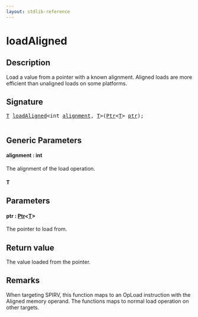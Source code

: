 ```yaml
---
layout: stdlib-reference
---
```


# loadAligned

## Description

Load a value from a pointer with a known alignment.
Aligned loads are more efficient than unaligned loads on some platforms.



## Signature 

<pre>
<a href="loadaligned-4.html#typeparam-T" class="code_type">T</a> <a href="loadaligned-4.html">loadAligned</a>&lt;<span class="code_keyword">int</span> <a href="loadaligned-4.html#decl-alignment" class="code_var">alignment</a>, <a href="loadaligned-4.html#typeparam-T" class="code_type">T</a>&gt;(<a href="../types/ptr-0/index.html" class="code_type">Ptr</a>&lt;<a href="loadaligned-4.html#typeparam-T" class="code_type">T</a>&gt; <a href="loadaligned-4.html#decl-ptr" class="code_param">ptr</a>);

</pre>

## Generic Parameters

####  <a id="decl-alignment"></a>alignment  : int
The alignment of the load operation.

####  <a id="typeparam-T"></a>T

## Parameters

####  <a id="decl-ptr"></a>ptr  : [Ptr](../types/ptr-0/index.html)\<[T](../types/ptr-0/index.html#typeparam-T)\>
The pointer to load from.


## Return value
The value loaded from the pointer.

## Remarks
When targeting SPIRV, this function maps to an <span class='code'>OpLoad</span> instruction with the <span class='code'>Aligned</span> memory operand.
The functions maps to normal load operation on other targets.


